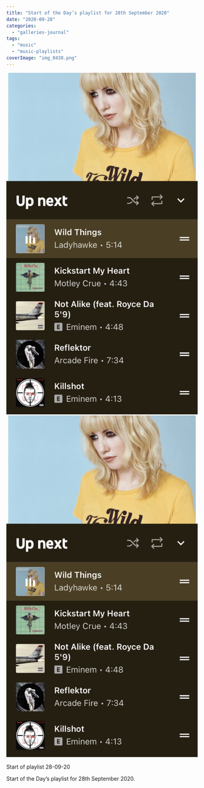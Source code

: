```yaml
---
title: "Start of the Day’s playlist for 28th September 2020"
date: "2020-09-28"
categories: 
  - "galleries-journal"
tags: 
  - "music"
  - "music-playlists"
coverImage: "img_0438.png"
---
```


[![](images/img_0438.png)](images/img_0438.png)
[![](images/img_0438.png)](images/img_0438.png)

Start of playlist 28-09-20

Start of the Day’s playlist for 28th September 2020.
